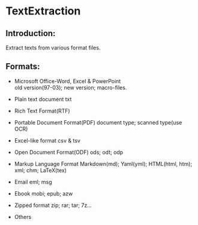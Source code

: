 # TextExtraction

## Introduction:

Extract texts from various format files.  

## Formats:

+ Microsoft Office-Word, Excel & PowerPoint  
old version(97-03); new version; macro-files.

+ Plain text document
txt  

+ Rich Text Format(RTF)

+ Portable Document Format(PDF)
document type; scanned type(use OCR)  

+ Excel-like format
csv & tsv  

+ Open Document Format(ODF)
ods; odt; odp

+ Markup Language Format
Markdown(md); Yaml(yml); HTML(html, htm); xml; chm; LaTeX(tex)

+ Email
eml; msg  

+ Ebook
mobi; epub; azw  

+ Zipped format
zip; rar; tar; 7z...  

+ Others
